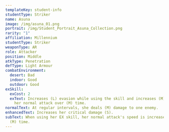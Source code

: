 ```yaml
---
templateKey: student-info
studentType: Striker
name: Asuna
image: /img/asuna_01.png
portrait: /img/Student_Portrait_Asuna_Collection.png
rarity: "1"
affiliation: Millennium
studentType: Striker
weaponType: AR
role: Attacker
position: Middle
atkType: Penetration
defType: Light Armour
combatEnvironment:
  desert: Bad
  indoor: Good
  outdoor: Good
exSkill:
  exCost: 2
  exText: Increases (L) evasion while using the skill and increases (M) speed of
    her normal attack over (M) time.
normalText: At regular intervals, she deals (M) damage to one enemy.
enhancedText: Increases her critical damage (S).
subText: When using her EX skill, her normal attack's speed is increased (S) for
  (M) time.
---
```

